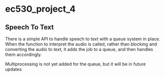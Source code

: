 # ec530_project_4

## Speech To Text

There is a simple API to handle speech to text with a queue system in place. When the function to interpret the audio is called, rather than blocking and converting the audio to text, it adds the job to a queue, and then handles them accordingly.

Multiprocessing is not yet added for the queue, but it will be in future updates